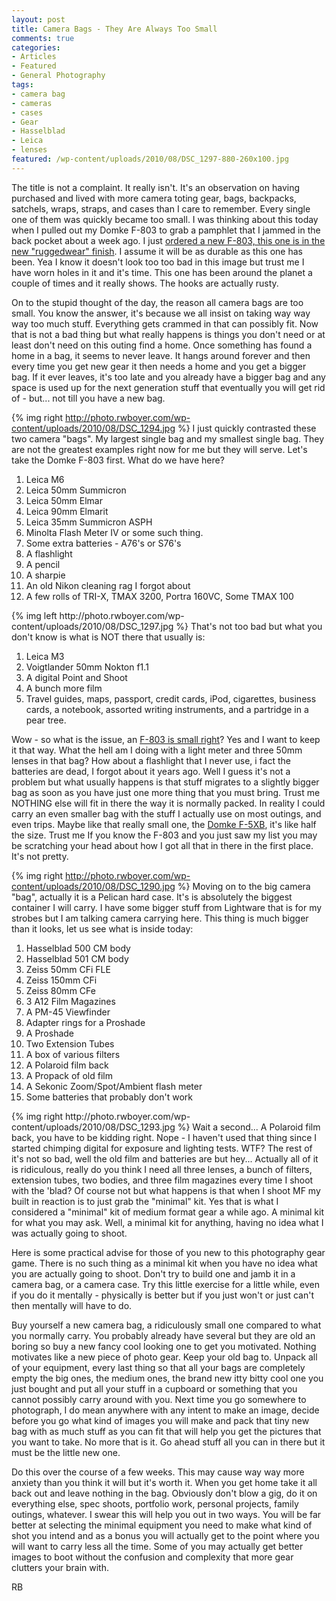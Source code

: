 ```yaml
---
layout: post
title: Camera Bags - They Are Always Too Small
comments: true
categories:
- Articles
- Featured
- General Photography
tags:
- camera bag
- cameras
- cases
- Gear
- Hasselblad
- Leica
- lenses
featured: /wp-content/uploads/2010/08/DSC_1297-880-260x100.jpg
---
```

The title is not a complaint. It really isn't. It's an observation on having purchased and lived with more camera toting gear, bags, backpacks, satchels, wraps, straps, and cases than I care to remember. Every single one of them was quickly became too small. I was thinking about this today when I pulled out my Domke F-803 to grab a pamphlet that I jammed in the back pocket about a week ago. I just <a href="http://www.amazon.com/gp/product/B001RNPD42?ie=UTF8&amp;tag=rbde-20&amp;linkCode=as2&amp;camp=1789&amp;creative=390957&amp;creativeASIN=B001RNPD42">ordered a new F-803, this one is in the new "ruggedwear" finish</a>. I assume it will be as durable as this one has been. Yea I know it doesn't look too too bad in this image but trust me I have worn holes in it and it's time. This one has been around the planet a couple of times and it really shows. The hooks are actually rusty.

On to the stupid thought of the day, the reason all camera bags are too small. You know the answer, it's because we all insist on taking way way way too much stuff. Everything gets crammed in that can possibly fit. Now that is not a bad thing but what really happens is things you don't need or at least don't need on this outing find a home. Once something has found a home in a bag, it seems to never leave. It hangs around forever and then every time you get new gear it then needs a home and you get a bigger bag. If it ever leaves, it's too late and you already have a bigger bag and any space is used up for the next generation stuff that eventually you will get rid of - but... not till you have a new bag.

{% img right http://photo.rwboyer.com/wp-content/uploads/2010/08/DSC_1294.jpg %}
I just quickly contrasted these two camera "bags". My largest single bag and my smallest single bag. They are not the greatest examples right now for me but they will serve. Let's take the Domke F-803 first. What do we have here?
<ol>
	<li>Leica M6</li>
	<li>Leica 50mm Summicron</li>
	<li>Leica 50mm Elmar</li>
	<li>Leica 90mm Elmarit</li>
	<li>Leica 35mm Summicron ASPH</li>
	<li>Minolta Flash Meter IV or some such thing.</li>
	<li>Some extra batteries - A76's or S76's</li>
	<li>A flashlight</li>
	<li>A pencil</li>
	<li>A sharpie</li>
	<li>An old Nikon cleaning rag I forgot about</li>
	<li>A few rolls of TRI-X, TMAX 3200, Portra 160VC, Some TMAX 100</li>
</ol>
{% img left http://photo.rwboyer.com/wp-content/uploads/2010/08/DSC_1297.jpg %}
That's not too bad but what you don't know is what is NOT there that usually is:
<ol>
	<li>Leica M3</li>
	<li>Voigtlander 50mm Nokton f1.1</li>
	<li>A digital Point and Shoot</li>
	<li>A bunch more film</li>
	<li>Travel guides, maps, passport, credit cards, iPod, cigarettes, business cards, a notebook, assorted writing instruments, and a partridge in a pear tree.</li>
</ol>
Wow - so what is the issue, an <a href="http://www.amazon.com/gp/product/B001RNPD42?ie=UTF8&amp;tag=rbde-20&amp;linkCode=as2&amp;camp=1789&amp;creative=390957&amp;creativeASIN=B001RNPD42">F-803 is small right</a>? Yes and I want to keep it that way. What the hell am I doing with a light meter and three 50mm lenses in that bag? How about a flashlight that I never use, i fact the batteries are dead, I forgot about it years ago. Well I guess it's not a problem but what usually happens is that stuff migrates to a slightly bigger bag as soon as you have just one more thing that you must bring. Trust me NOTHING else will fit in there the way it is normally packed. In reality I could carry an even smaller bag with the stuff I actually use on most outings, and even trips. Maybe like that really small one, the <a href="http://www.amazon.com/gp/product/B002BH3XXQ?ie=UTF8&amp;tag=rbde-20&amp;linkCode=as2&amp;camp=1789&amp;creative=390957&amp;creativeASIN=B002BH3XXQ">Domke F-5XB</a>, it's like half the size. Trust me If you know the F-803 and you just saw my list you may be scratching your head about how I got all that in there in the first place. It's not pretty.

{% img right http://photo.rwboyer.com/wp-content/uploads/2010/08/DSC_1290.jpg %}
Moving on to the big camera "bag", actually it is a Pelican hard case. It's is absolutely the biggest container I will carry. I have some bigger stuff from Lightware that is for my strobes but I am talking camera carrying here. This thing is much bigger than it looks, let us see what is inside today:
<ol>
	<li>Hasselblad 500 CM body</li>
	<li>Hasselblad 501 CM body</li>
	<li>Zeiss 50mm CFi FLE</li>
	<li>Zeiss 150mm CFi</li>
	<li>Zeiss 80mm CFe</li>
	<li>3 A12 Film Magazines</li>
	<li>A PM-45 Viewfinder</li>
	<li>Adapter rings for a Proshade</li>
	<li>A Proshade</li>
	<li>Two Extension Tubes</li>
	<li>A box of various filters</li>
	<li>A Polaroid film back</li>
	<li>A Propack of old film</li>
	<li>A Sekonic Zoom/Spot/Ambient flash meter</li>
	<li>Some batteries that probably don't work</li>
</ol>
{% img right http://photo.rwboyer.com/wp-content/uploads/2010/08/DSC_1293.jpg %}
Wait a second... A Polaroid film back, you have to be kidding right. Nope - I haven't used that thing since I started chimping digital for exposure and lighting tests. WTF? The rest of it's not so bad, well the old film and batteries are but hey... Actually all of it is ridiculous, really do you think I need all three lenses, a bunch of filters, extension tubes, two bodies, and three film magazines every time I shoot with the 'blad? Of course not but what happens is that when I shoot MF my built in reaction is to just grab the "minimal" kit. Yes that is what I considered a "minimal" kit of medium format gear a while ago. A minimal kit for what you may ask. Well, a minimal kit for anything, having no idea what I was actually going to shoot.

Here is some practical advise for those of you new to this photography gear game. There is no such thing as a minimal kit when you have no idea what you are actually going to shoot. Don't try to build one and jamb it in a camera bag, or a camera case. Try this little exercise for a little while, even if you do it mentally - physically is better but if you just won't or just can't then mentally will have to do.

Buy yourself a new camera bag, a ridiculously small one compared to what you normally carry. You probably already have several but they are old an boring so buy a new fancy cool looking one to get you motivated. Nothing motivates like a new piece of photo gear. Keep your old bag to. Unpack all of your equipment, every last thing so that all your bags are completely empty the big ones, the medium ones, the brand new itty bitty cool one you just bought and put all your stuff in a cupboard or something that you cannot possibly carry around with you. Next time you go somewhere to photograph, I do mean anywhere with any intent to make an image, decide before you go what kind of images you will make and pack that tiny new bag with as much stuff as you can fit that will help you get the pictures that you want to take. No more that is it. Go ahead stuff all you can in there but it must be the little new one.

Do this over the course of a few weeks. This may cause way way more anxiety than you think it will but it's worth it. When you get home take it all back out and leave nothing in the bag. Obviously don't blow a gig, do it on everything else, spec shoots, portfolio work, personal projects, family outings, whatever. I swear this will help you out in two ways. You will be far better at selecting the minimal equipment you need to make what kind of shot you intend and as a bonus you will actually get to the point where you will want to carry less all the time. Some of you may actually get better images to boot without the confusion and complexity that more gear clutters your brain with.

RB